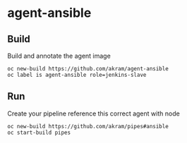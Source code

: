 # agent-ansible

## Build
Build and annotate the agent image
```
oc new-build https://github.com/akram/agent-ansible
oc label is agent-ansible role=jenkins-slave
```

## Run
Create your pipeline reference this correct agent with node

```
oc new-build https://github.com/akram/pipes#ansible
oc start-build pipes
```

